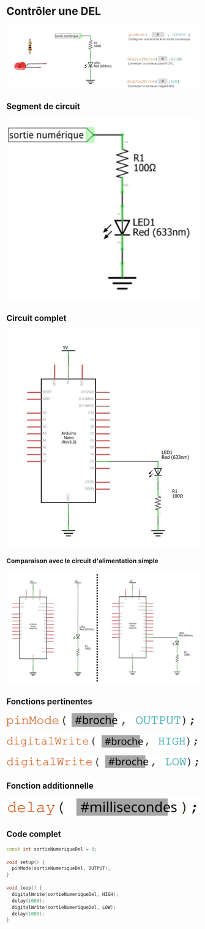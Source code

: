# Contrôler une DEL

![Fiche synthèse pour allumer une DEL](arduino_exemple_del/arduino_allumer_del_resume.svg)


## Segment de circuit

![Segment de circuit pour contrôler une DEL](arduino_exemple_del/Slide1.SVG)

## Circuit complet

![Circuit complet pour contrôler une DEL](arduino_exemple_del/Slide2.SVG)

### Comparaison avec le circuit d'alimentation simple

![Comparaison du circuit d'alimentation simple à gauche avec celui de contrôle à droite](arduino_exemple_del/Slide3.SVG)

## Fonctions pertinentes

![Configuer la broche # en tant que sortie numérique](arduino_code/pinModeOutput.svg)

![Activer 5V à la broche #](arduino_code/digitalWriteHigh.svg)

![Activer 0V à la broche #](arduino_code/digitalWriteLow.svg)

## Fonction additionnelle

![Bloquer/Arrêter le code pour un certains nombre de millisecondes](arduino_code/delay.svg)


## Code complet 

```cpp
const int sortieNumeriqueDel = 3;

void setup() {
  pinMode(sortieNumeriqueDel, OUTPUT);
}

void loop() {
  digitalWrite(sortieNumeriqueDel, HIGH);  
  delay(1000);               
  digitalWrite(sortieNumeriqueDel, LOW);    
  delay(1000);              
}
```



